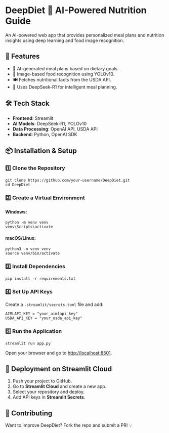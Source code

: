 # DeepDiet 🍏 AI-Powered Nutrition Guide

An AI-powered web app that provides personalized meal plans and nutrition insights using deep learning and food image recognition.

## 🚀 Features

- 🥗 AI-generated meal plans based on dietary goals.
- 📸 Image-based food recognition using YOLOv10.
- 🍽️ Fetches nutritional facts from the USDA API.
- 🧠 Uses DeepSeek-R1 for intelligent meal planning.

## 🛠️ Tech Stack

- **Frontend**: Streamlit
- **AI Models**: DeepSeek-R1, YOLOv10
- **Data Processing**: OpenAI API, USDA API
- **Backend**: Python, OpenAI SDK

## 📦 Installation & Setup

### 1️⃣ Clone the Repository

```
git clone https://github.com/your-username/DeepDiet.git
cd DeepDiet
```

### 2️⃣ Create a Virtual Environment

#### Windows:
```
python -m venv venv
venv\Scripts\activate
```

#### macOS/Linux:
```
python3 -m venv venv
source venv/bin/activate
```

### 3️⃣ Install Dependencies

```
pip install -r requirements.txt
```

### 4️⃣ Set Up API Keys

Create a `.streamlit/secrets.toml` file and add:

```
AIMLAPI_KEY = "your_aimlapi_key"
USDA_API_KEY = "your_usda_api_key"
```

### 5️⃣ Run the Application

```
streamlit run app.py
```

Open your browser and go to [http://localhost:8501](http://localhost:8501).

## 🚀 Deployment on Streamlit Cloud

1. Push your project to GitHub.
2. Go to **Streamlit Cloud** and create a new app.
3. Select your repository and deploy.
4. Add API keys in **Streamlit Secrets**.

## 🤝 Contributing

Want to improve DeepDiet? Fork the repo and submit a PR! 💡
